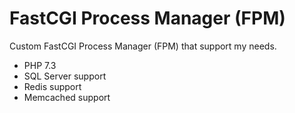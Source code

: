 # FastCGI Process Manager (FPM)

Custom FastCGI Process Manager (FPM) that support my needs.

* PHP 7.3
* SQL Server support
* Redis support
* Memcached support

